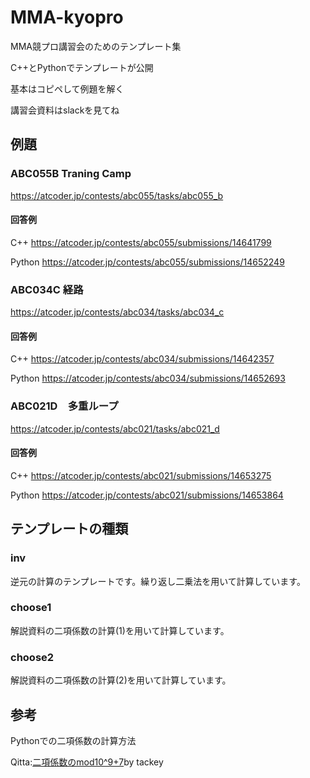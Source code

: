 # MMA-kyopro

MMA競プロ講習会のためのテンプレート集

C++とPythonでテンプレートが公開

基本はコピペして例題を解く

講習会資料はslackを見てね

## 例題

### ABC055B Traning Camp

https://atcoder.jp/contests/abc055/tasks/abc055_b 

#### 回答例

C++ https://atcoder.jp/contests/abc055/submissions/14641799 

Python https://atcoder.jp/contests/abc055/submissions/14652249 

### ABC034C 経路

https://atcoder.jp/contests/abc034/tasks/abc034_c
#### 回答例
C++ https://atcoder.jp/contests/abc034/submissions/14642357 

Python https://atcoder.jp/contests/abc034/submissions/14652693 



### ABC021D　多重ループ

https://atcoder.jp/contests/abc021/tasks/abc021_d


#### 回答例
C++ https://atcoder.jp/contests/abc021/submissions/14653275 

Python https://atcoder.jp/contests/abc021/submissions/14653864 


## テンプレートの種類

### inv
逆元の計算のテンプレートです。繰り返し二乗法を用いて計算しています。
### choose1
解説資料の二項係数の計算(1)を用いて計算しています。
### choose2
解説資料の二項係数の計算(2)を用いて計算しています。

## 参考
Pythonでの二項係数の計算方法

Qitta:[二項係数のmod10^9+7](https://qiita.com/tackey/items/5f924241f117a22a2dd6)by tackey



